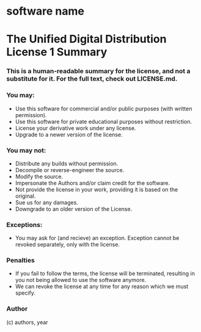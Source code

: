 # software name
# The Unified Digital Distribution License 1 Summary
### This is a human-readable summary for the license, and not a substitute for it. For the full text, check out LICENSE.md.

### You may:
- Use this software for commercial and/or public purposes (with written permission).
- Use this software for private educational purposes without restriction.
- License your derivative work under any license.
- Upgrade to a newer version of the license.

### You may not:
- Distribute any builds without permission.
- Decompile or reverse-engineer the source.
- Modify the source.
- Impersonate the Authors and/or claim credit for the software.
- Not provide the license in your work, providing it is based on the original.
- Sue us for any damages.
- Downgrade to an older version of the License.

### Exceptions:
- You may ask for (and recieve) an exception. Exception cannot be revoked separately, only with the license.

### Penalties
- If you fail to follow the terms, the license will be terminated, resulting in you not being allowed to use the software anymore.
- We can revoke the license at any time for any reason which we must specify.

### Author
  (c) authors, year

